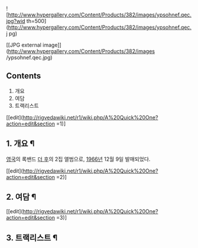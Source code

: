 ![http://www.hypergallery.com/Content/Products/382/images/ypsohnef.qec.jpg?wid
th=500](http://www.hypergallery.com/Content/Products/382/images/ypsohnef.qec.j
pg)

[[JPG external image]](http://www.hypergallery.com/Content/Products/382/images
/ypsohnef.qec.jpg)

## Contents

    

1. 개요 
2. 여담 
3. 트랙리스트 

[[edit](http://rigvedawiki.net/r1/wiki.php/A%20Quick%20One?action=edit&section
=1)]

## 1. 개요 ¶

  

[영국](%EC%98%81%EA%B5%AD.md)의 록밴드 [더 후](%EB%8D%94%20%ED%9B%84.md)의 2집
앨범으로, [1966년](1966%EB%85%84.md) 12월 9일 발매되었다.

  
  

[[edit](http://rigvedawiki.net/r1/wiki.php/A%20Quick%20One?action=edit&section
=2)]

## 2. 여담 ¶

  
  
  

[[edit](http://rigvedawiki.net/r1/wiki.php/A%20Quick%20One?action=edit&section
=3)]

## 3. 트랙리스트 ¶

